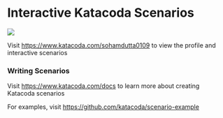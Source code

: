 # Interactive Katacoda Scenarios

[![](http://shields.katacoda.com/katacoda/sohamdutta0109/count.svg)](https://www.katacoda.com/sohamdutta0109 "Get your profile on Katacoda.com")

Visit https://www.katacoda.com/sohamdutta0109 to view the profile and interactive scenarios

### Writing Scenarios
Visit https://www.katacoda.com/docs to learn more about creating Katacoda scenarios

For examples, visit https://github.com/katacoda/scenario-example

